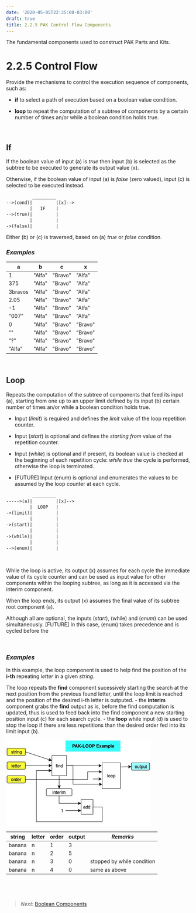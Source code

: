 ```yaml
---
date: '2020-05-05T22:35:00-03:00'
draft: true
title: 2.2.5 PAK Control Flow Components
---
```


The fundamental components used to construct PAK Parts and Kits.

2.2.5 Control Flow
==================

Provide the mechanisms to control the execution sequence of components, such as:

-   **if** to select a path of execution based on a boolean value condition.

-   **loop** to repeat the computation of a subtree of components by a certain
    number of times an/or while a boolean condition holds true.

 

If
--

If the boolean value of input (a) is *true* then input (b) is selected as the
subtree to be executed to generate its output value (x).

Otherwise, if the boolean value of input (a) is *false* (zero valued), input (c)
is selected to be executed instead.

~~~~~~~~~~~~~~~~~~~~~~~~~~~~~~~~~~~~~~~~~~~~~~~~~~~~~~~~~~~~~~~~~~~~~~~~~~~~~~~~
          _________
-->(cond)|         |[x]-->
         |   IF    |
-->(true)|         |
         |         |
->(false)|         |
~~~~~~~~~~~~~~~~~~~~~~~~~~~~~~~~~~~~~~~~~~~~~~~~~~~~~~~~~~~~~~~~~~~~~~~~~~~~~~~~

Either (b) or (c) is traversed, based on (a) *true* or *false* condition.

### *Examples*

| a       | b      | c       | x       |
|---------|--------|---------|---------|
| 1       | "Alfa" | "Bravo" | "Alfa"  |
| 375     | "Alfa" | "Bravo" | "Alfa"  |
| 3bravos | "Alfa" | "Bravo" | "Alfa"  |
| 2.05    | "Alfa" | "Bravo" | "Alfa"  |
| \-1     | "Alfa" | "Bravo" | "Alfa"  |
| "007"   | "Alfa" | "Bravo" | "Alfa"  |
| 0       | "Alfa" | "Bravo" | "Bravo" |
| ""      | "Alfa" | "Bravo" | "Bravo" |
| "?"     | "Alfa" | "Bravo" | "Bravo" |
| "Alfa"  | "Alfa" | "Bravo" | "Bravo" |

 

Loop
----

Repeats the computation of the subtree of components that feed its input (a),
starting from one up to an upper limit defined by its input (b) certain number
of times an/or while a boolean condition holds true.

-   Input (*limit*) is required and defines the *limit* value of the loop
    repetition counter.

-   Input (*start*) is optional and defines the *starting from* value of the
    repetition counter.

-   Input (*while*) is optional and if present, its boolean value is checked at
    the beginning of each repetition cycle: *while true* the cycle is performed,
    otherwise the loop is terminated.

-   [FUTURE] Input (enum) is optional and enumerates the values to be assumed by
    the loop counter at each cycle.

~~~~~~~~~~~~~~~~~~~~~~~~~~~~~~~~~~~~~~~~~~~~~~~~~~~~~~~~~~~~~~~~~~~~~~~~~~~~~~~~
          _________
----->(a)|         |[x]-->
         |  LOOP   |
->(limit)|         |
         |         |
->(start)|         |
         |         |
->(while)|         |
         |         |
-->(enum)|         |
~~~~~~~~~~~~~~~~~~~~~~~~~~~~~~~~~~~~~~~~~~~~~~~~~~~~~~~~~~~~~~~~~~~~~~~~~~~~~~~~

 

While the loop is active, its output (x) assumes for each cycle the immediate
value of its cycle counter and can be used as input value for other components
within the looping subtree, as long as it is accessed via the interim component.

When the loop ends, its output (x) assumes the final value of its subtree root
component (a).

Although all are optional, the inputs (*start*), (while) and (*enum*) can be
used simultaneously. [FUTURE] In this case, (enum) takes precedence and is
cycled before the

 

### *Examples*

In this example, the loop component is used to help find the position of the
**i-th** repeating *letter* in a given *string*.

The loop repeats the **find** component sucessively starting the search at the
next position from the previous found letter, until the loop limit is reached
and the position of the desired i-th letter is outputed. - the **interim**
component grabs the **find** output as is, before the find computation is
updated, thus is used to feed back into the find component a new starting
position input (c) for each search cycle. - the **loop** while input (d) is used
to stop the loop if there are less repetitions than the desired order fed into
its limit input (b).

![](img/PAK-loop.jpg)

| string | letter | order | output | *Remarks*                  |
|--------|--------|-------|--------|----------------------------|
| banana | n      | 1     | 3      |                            |
| banana | n      | 2     | 5      |                            |
| banana | n      | 3     | 0      | stopped by while condition |
| banana | n      | 4     | 0      | same as above              |

 
------
>   *Next*: [Boolean Components](2.2.6-Boolean-Components.md)

